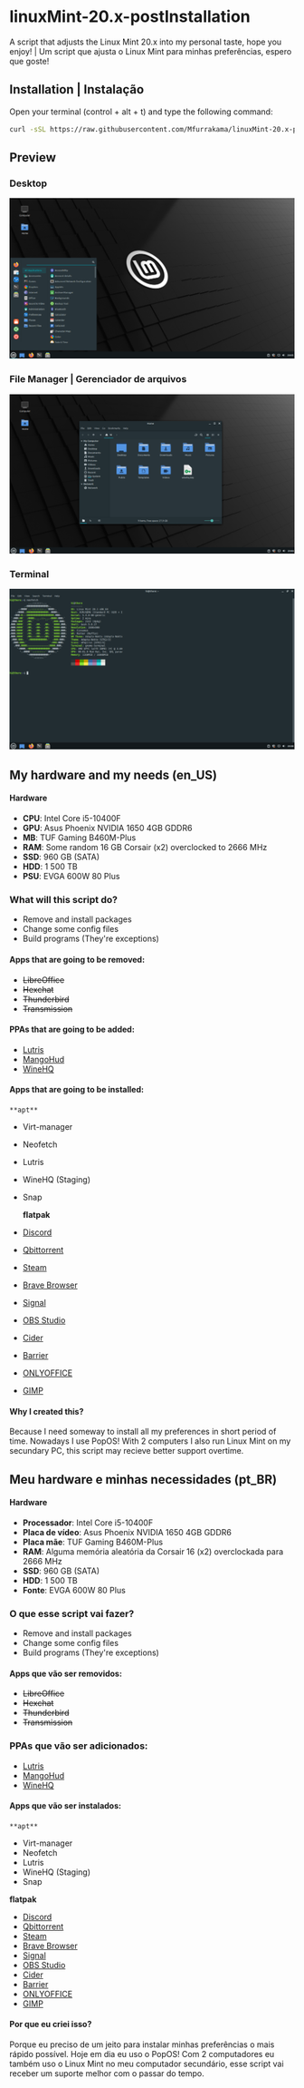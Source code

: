 # linuxMint-20.x-postInstallation
A script that adjusts the Linux Mint 20.x into my personal taste, hope you enjoy! | Um script que ajusta o Linux Mint para minhas preferências, espero que goste!

## Installation | Instalação
Open your terminal (control + alt + t) and type the following command:
```sh
curl -sSL https://raw.githubusercontent.com/Mfurrakama/linuxMint-20.x-postInstallation/main/linuxMint-20.x-postInstallation.sh | bash
```
## Preview
### Desktop
![](assets/Screenshot01.png)
### File Manager | Gerenciador de arquivos
![](assets/Screenshot02.png)
### Terminal
![](assets/Screenshot03.png)

## My hardware and my needs (en_US)

  #### Hardware
  - **CPU**: Intel Core i5-10400F
  - **GPU**: Asus Phoenix NVIDIA 1650 4GB GDDR6
  - **MB**: TUF Gaming B460M-Plus
  - **RAM**: Some random 16 GB Corsair (x2) overclocked to 2666 MHz
  - **SSD**: 960 GB (SATA)
  - **HDD**: 1 500 TB
  - **PSU**: EVGA 600W 80 Plus
  
  ### What will this script do?
  - Remove and install packages
  - Change some config files
  - Build programs (They're exceptions)

  #### Apps that are going to be removed:
  - ~~LibreOffice~~
  - ~~Hexchat~~
  - ~~Thunderbird~~
  - ~~Transmission~~
  
  #### PPAs that are going to be added:
  - [Lutris](https://launchpad.net/~lutris-team/+archive/ubuntu/lutris)
  - [MangoHud](https://launchpad.net/~flexiondotorg/+archive/ubuntu/mangohud)
  - [WineHQ](https://wiki.winehq.org/Ubuntu)
  
  #### Apps that are going to be installed:
    **apt**
  - Virt-manager
  - Neofetch
  - Lutris
  - WineHQ (Staging)
  - Snap

    **flatpak**
  - [Discord](https://flathub.org/apps/details/com.discordapp.Discord)
  - [Qbittorrent](https://flathub.org/apps/details/org.qbittorrent.qBittorrent)
  - [Steam](https://flathub.org/apps/details/com.valvesoftware.Steam)
  - [Brave Browser](https://flathub.org/apps/details/com.brave.Browser)
  - [Signal](https://flathub.org/apps/details/org.signal.Signal)
  - [OBS Studio](https://flathub.org/apps/details/com.obsproject.Studio)
  - [Cider](https://flathub.org/apps/details/sh.cider.Cider)
  - [Barrier](https://flathub.org/apps/details/com.github.debauchee.barrier)
  - [ONLYOFFICE](https://flathub.org/apps/details/org.onlyoffice.desktopeditors)
  - [GIMP](https://flathub.org/apps/details/org.gimp.GIMP)
    
  #### Why I created this?
Because I need someway to install all my preferences in short period of time. Nowadays I use PopOS! With 2 computers I also run Linux Mint on my secundary PC, this script may recieve better support overtime.
  
  ## Meu hardware e minhas necessidades (pt_BR)
  
  #### Hardware
  - **Processador**: Intel Core i5-10400F
  - **Placa de vídeo**: Asus Phoenix NVIDIA 1650 4GB GDDR6
  - **Placa mãe**: TUF Gaming B460M-Plus
  - **RAM**: Alguma memória aleatória da Corsair 16 (x2) overclockada para 2666 MHz
  - **SSD**: 960 GB (SATA)
  - **HDD**: 1 500 TB
  - **Fonte**: EVGA 600W 80 Plus

### O que esse script vai fazer?
  - Remove and install packages
  - Change some config files
  - Build programs (They're exceptions)

  #### Apps que vão ser removidos:
  - ~~LibreOffice~~
  - ~~Hexchat~~
  - ~~Thunderbird~~
  - ~~Transmission~~
  
  ### PPAs que vão ser adicionados:
  - [Lutris](https://launchpad.net/~lutris-team/+archive/ubuntu/lutris)
  - [MangoHud](https://launchpad.net/~flexiondotorg/+archive/ubuntu/mangohud)
  - [WineHQ](https://wiki.winehq.org/Ubuntu)
  
  #### Apps que vão ser instalados:
    **apt**
  - Virt-manager
  - Neofetch
  - Lutris
  - WineHQ (Staging)
  - Snap

   **flatpak**
  - [Discord](https://flathub.org/apps/details/com.discordapp.Discord)
  - [Qbittorrent](https://flathub.org/apps/details/org.qbittorrent.qBittorrent)
  - [Steam](https://flathub.org/apps/details/com.valvesoftware.Steam)
  - [Brave Browser](https://flathub.org/apps/details/com.brave.Browser)
  - [Signal](https://flathub.org/apps/details/org.signal.Signal)
  - [OBS Studio](https://flathub.org/apps/details/com.obsproject.Studio)
  - [Cider](https://flathub.org/apps/details/sh.cider.Cider)
  - [Barrier](https://flathub.org/apps/details/com.github.debauchee.barrier)
  - [ONLYOFFICE](https://flathub.org/apps/details/org.onlyoffice.desktopeditors)
  - [GIMP](https://flathub.org/apps/details/org.gimp.GIMP)

  #### Por que eu criei isso?
  Porque eu preciso de um jeito para instalar minhas preferências o mais rápido possível. Hoje em dia eu uso o PopOS! Com 2 computadores eu também uso o Linux Mint no meu computador secundário, esse script vai receber um suporte melhor com o passar do tempo.